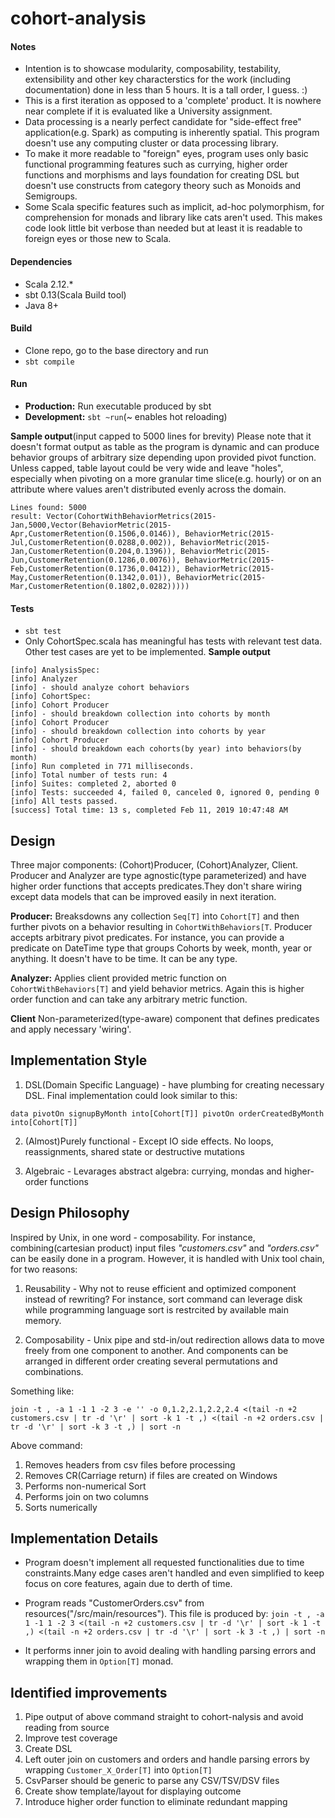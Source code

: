 # cohort-analysis

#### Notes

- Intention is to showcase modularity, composability, testability, extensibility and other key characterstics for the work (including documentation) done in less than 5 hours. It is a tall order, I guess. :)
- This is a first iteration as opposed to a 'complete' product. It is nowhere near complete if it is evaluated like a University assignment.
- Data processing is a nearly perfect candidate for "side-effect free" application(e.g. Spark) as computing is inherently spatial. This program doesn't use any computing cluster or data processing library.
- To make it more readable to "foreign" eyes, program uses only basic functional programming features such as currying, higher order functions and morphisms and lays foundation for creating DSL but doesn't use constructs from category theory such as Monoids and Semigroups.
- Some Scala specific features such as implicit, ad-hoc polymorphism, for comprehension for monads and library like cats aren't used. This makes code look little bit verbose than needed but at least it is readable to foreign eyes or those new to Scala.

#### Dependencies
- Scala 2.12.*
- sbt 0.13(Scala Build tool)
- Java 8+

#### Build
- Clone repo, go to the base directory and run
- `sbt compile`

#### Run
- **Production:** Run executable produced by sbt
- **Development:** `sbt ~run`(~ enables hot reloading)

**Sample output**(input capped to 5000 lines for brevity)
  Please note that it doesn't format output as table as the program is dynamic and can produce behavior groups of arbitrary size depending upon provided pivot function. Unless capped, table layout could be very wide and leave "holes", especially when pivoting on a more granular time slice(e.g. hourly) or on an attribute where values aren't distributed evenly across the domain.
```
Lines found: 5000
result: Vector(CohortWithBehaviorMetrics(2015-Jan,5000,Vector(BehaviorMetric(2015-Apr,CustomerRetention(0.1506,0.0146)), BehaviorMetric(2015-Jul,CustomerRetention(0.0288,0.002)), BehaviorMetric(2015-Jan,CustomerRetention(0.204,0.1396)), BehaviorMetric(2015-Jun,CustomerRetention(0.1286,0.0076)), BehaviorMetric(2015-Feb,CustomerRetention(0.1736,0.0412)), BehaviorMetric(2015-May,CustomerRetention(0.1342,0.01)), BehaviorMetric(2015-Mar,CustomerRetention(0.1802,0.0282)))))
```
#### Tests
- `sbt test`
- Only CohortSpec.scala has meaningful has tests with relevant test data. Other test cases are yet to be implemented. 
**Sample output**
```
[info] AnalysisSpec:
[info] Analyzer
[info] - should analyze cohort behaviors
[info] CohortSpec:
[info] Cohort Producer
[info] - should breakdown collection into cohorts by month
[info] Cohort Producer
[info] - should breakdown collection into cohorts by year
[info] Cohort Producer
[info] - should breakdown each cohorts(by year) into behaviors(by month)
[info] Run completed in 771 milliseconds.
[info] Total number of tests run: 4
[info] Suites: completed 2, aborted 0
[info] Tests: succeeded 4, failed 0, canceled 0, ignored 0, pending 0
[info] All tests passed.
[success] Total time: 13 s, completed Feb 11, 2019 10:47:48 AM
```

## Design
Three major components: (Cohort)Producer, (Cohort)Analyzer, Client. Producer and Analyzer are type agnostic(type parameterized) and have higher order functions that accepts predicates.They don't share wiring except data models that can be improved easily in next iteration.

**Producer:** Breaksdowns any collection `Seq[T]` into `Cohort[T]` and then further pivots on a behavior resulting in
`CohortWithBehaviors[T`. Producer accepts arbitrary pivot predicates. For instance, you can provide a predicate on DateTime type that groups Cohorts by week, month, year or anything. It doesn't have to be time. It can be any type.

**Analyzer:** Applies client provided metric function on `CohortWithBehaviors[T]` and yield behavior metrics. Again this is higher order function and can take any arbitrary metric function.

**Client** Non-parameterized(type-aware) component that defines predicates and apply necessary 'wiring'.


## Implementation Style
1. DSL(Domain Specific Language) - have plumbing for creating necessary DSL. Final implementation could look similar to this:

`data pivotOn signupByMonth into[Cohort[T]] pivotOn orderCreatedByMonth into[Cohort[T]]`

2. (Almost)Purely functional - Except IO side effects. No loops, reassignments, shared state or destructive mutations

3. Algebraic - Levarages abstract algebra: currying, mondas and higher-order functions


## Design Philosophy
Inspired by Unix, in one word - composability. For instance, combining(cartesian product) input files *"customers.csv"*
and *"orders.csv"* can be easily done in a program. However, it is handled with Unix tool chain, for two reasons:

1. Reusability - Why not to reuse efficient and optimized component instead of rewriting? For instance, sort command can leverage disk while programming language sort is restrcited by available main memory.

2. Composability - Unix pipe and std-in/out redirection allows data to move freely from one component to another. And components can be arranged in different order creating several permutations and combinations.

Something like:

`join -t , -a 1 -1 1 -2 3 -e '' -o 0,1.2,2.1,2.2,2.4 <(tail -n +2 customers.csv | tr -d '\r' | sort -k 1 -t ,) <(tail -n +2 orders.csv | tr -d '\r' | sort -k 3 -t ,) | sort -n`

Above command:
1. Removes headers from csv files before processing
2. Removes CR(Carriage return) if files are created on Windows
3. Performs non-numerical Sort
4. Performs join on two columns
5. Sorts numerically

## Implementation Details

- Program doesn't implement all requested functionalities due to time constraints.Many edge cases aren't handled and even simplified to keep focus on core features, again due to derth of time.

- Program reads "CustomerOrders.csv" from resources("/src/main/resources"). This file is produced by:
`join -t , -a 1 -1 1 -2 3 <(tail -n +2 customers.csv | tr -d '\r' | sort -k 1 -t ,) <(tail -n +2 orders.csv | tr -d '\r' | sort -k 3 -t ,) | sort -n`

- It performs inner join to avoid dealing with handling parsing errors and wrapping them in `Option[T]` monad.

## Identified improvements

1. Pipe output of above command straight to cohort-nalysis and avoid reading from source
2. Improve test coverage
3. Create DSL
4. Left outer join on customers and orders and handle parsing errors by wrapping `Customer_X_Order[T]` into `Option[T]`
5. CsvParser should be generic to parse any CSV/TSV/DSV files
6. Create show template/layout for displaying outcome
7. Introduce higher order function to eliminate redundant mapping 
